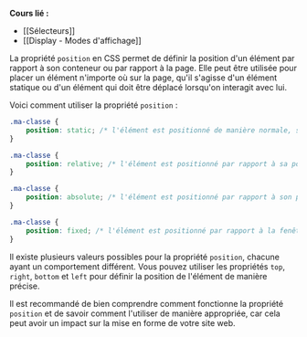 **Cours lié :**
- [[Sélecteurs]]
- [[Display - Modes d'affichage]]

La propriété `position` en CSS permet de définir la position d'un élément par rapport à son conteneur ou par rapport à la page. Elle peut être utilisée pour placer un élément n'importe où sur la page, qu'il s'agisse d'un élément statique ou d'un élément qui doit être déplacé lorsqu'on interagit avec lui.

Voici comment utiliser la propriété `position` :

```CSS
.ma-classe {
	position: static; /* l'élément est positionné de manière normale, selon le flux de la page */
}

```

```CSS
.ma-classe {
	position: relative; /* l'élément est positionné par rapport à sa position initiale dans le flux de la page */
}
```

```CSS
.ma-classe {
	position: absolute; /* l'élément est positionné par rapport à son premier parent non statique (c'est-à-dire non static, relative, absolute ou fixed) */
}
```

```CSS
.ma-classe {
	position: fixed; /* l'élément est positionné par rapport à la fenêtre du navigateur, même lorsque la page est défilée */
}
```

Il existe plusieurs valeurs possibles pour la propriété `position`, chacune ayant un comportement différent. Vous pouvez utiliser les propriétés `top`, `right`, `bottom` et `left` pour définir la position de l'élément de manière précise.

Il est recommandé de bien comprendre comment fonctionne la propriété `position` et de savoir comment l'utiliser de manière appropriée, car cela peut avoir un impact sur la mise en forme de votre site web.
